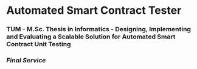# Automated Smart Contract Tester

### TUM - M.Sc. Thesis in Informatics - Designing, Implementing and Evaluating a Scalable Solution for Automated Smart Contract Unit Testing
### _Final Service_
